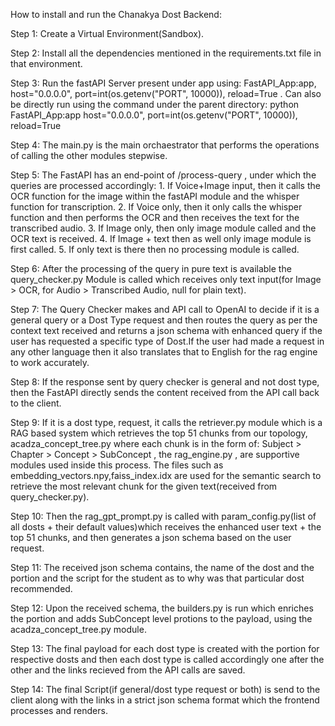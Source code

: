How to install and run the Chanakya Dost Backend:

Step 1: Create a Virtual Environment(Sandbox). 

Step 2: Install all the dependencies mentioned in the requirements.txt file in that environment.

Step 3: Run the fastAPI Server present under app using: FastAPI_App:app, host="0.0.0.0", port=int(os.getenv("PORT", 10000)), reload=True . Can also be directly run using the command under the parent directory: python FastAPI_App:app host="0.0.0.0", port=int(os.getenv("PORT", 10000)), reload=True

Step 4: The main.py is the main orchaestrator that performs the operations of calling the other modules stepwise.

Step 5: The FastAPI has an end-point of /process-query , under which the queries are processed accordingly:
        1. If Voice+Image input, then it calls the OCR function for the image within the fastAPI module and the whisper function for transcription.
        2. If Voice only, then it only calls the whisper function and then performs the OCR and then receives the text for the transcribed audio.
        3. If Image only, then only image module called and the OCR text is received.
        4. If Image + text then as well only image module is first called.
        5. If only text is there then no processing module is called.

Step 6: After the processing of the query in pure text is available the query_checker.py Module is called which receives only text input(for Image > OCR, for Audio > Transcribed Audio, null for plain text).

Step 7: The Query Checker makes and API call to OpenAI to decide if it is a general query or a Dost Type request and then routes the query as per the context text received and returns a json schema with enhanced query if the user has requested a specific type of Dost.If the user had made a request in any other language then it also translates that to English for the rag engine to work accurately.

Step 8: If the response sent by query checker is general and not dost type, then the FastAPI directly sends the content received from the API call back to the client.

Step 9: If it is a dost type, request, it calls the retriever.py module which is a RAG based system which retrieves the top 51 chunks from our topology, acadza_concept_tree.py where each chunk is in the form of: Subject > Chapter > Concept > SubConcept , the rag_engine.py , are supportive modules used inside this process. The files such as embedding_vectors.npy,faiss_index.idx are used for the semantic search to retrieve the most relevant chunk for the given text(received from query_checker.py).

Step 10: Then the rag_gpt_prompt.py is called with param_config.py(list of all dosts + their default values)which receives the enhanced user text + the top 51 chunks, and then generates a json schema based on the user request.

Step 11: The received json schema contains, the name of the dost and the portion and the script for the student as to why was that particular dost recommended.

Step 12: Upon the received schema, the builders.py is run which enriches the portion and adds SubConcept level protions to the payload, using the acadza_concept_tree.py module.

Step 13: The final payload for each dost type is created with the portion for respective dosts and then each dost type is called accordingly one after the other and the links recieved from the API calls are saved.

Step 14: The final Script(if general/dost type request or both) is send to the client along with the links in a strict json schema format which the frontend processes and renders.


